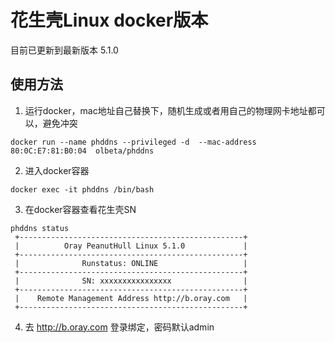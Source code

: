 # 花生壳Linux docker版本

目前已更新到最新版本 5.1.0

## 使用方法

1. 运行docker，mac地址自己替换下，随机生成或者用自己的物理网卡地址都可以，避免冲突
```shell
docker run --name phddns --privileged -d  --mac-address 80:0C:E7:81:B0:04  olbeta/phddns
```
2. 进入docker容器
```shell
docker exec -it phddns /bin/bash
```
3. 在docker容器查看花生壳SN
```shell
phddns status
 +--------------------------------------------------+
 |          Oray PeanutHull Linux 5.1.0             |
 +--------------------------------------------------+
 |              Runstatus: ONLINE                   |
 +--------------------------------------------------+
 |              SN: xxxxxxxxxxxxxxxx                |
 +--------------------------------------------------+
 |    Remote Management Address http://b.oray.com   |
 +--------------------------------------------------+

```
4. 去 http://b.oray.com 登录绑定，密码默认admin

